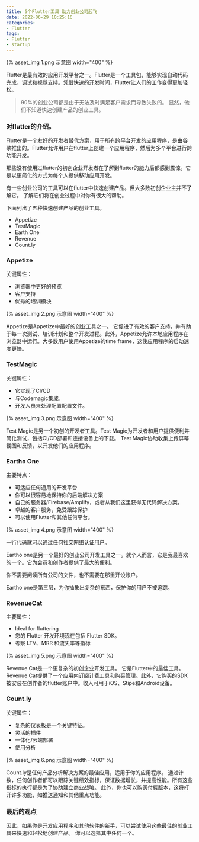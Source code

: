 ```yaml
---
title: 5个Flutter工具 助力创业公司起飞
date: 2022-06-29 10:25:16
categories:
- Flutter
tags:
- Flutter
- startup
---
```


{% asset_img 1.png 示意图 width="400" %}

Flutter是最有效的应用开发平台之一。Flutter是一个工具包，能够实现自动代码完成、调试和视觉支持。凭借快速的开发时间，Flutter让人们的工作变得更加轻松。

<!--more-->

> 90%的创业公司都是由于无法及时满足客户需求而导致失败的。
> 显然，他们不知道快速创建产品的创业工具。

### 对flutter的介绍。
Flutter是一个友好的开发者替代方案，用于所有跨平台开发的应用程序，是由谷歌推出的。Flutter允许用户在flutter上创建一个应用程序，然后为多个平台进行跨功能开发。

那些没有使用过flutter的初创企业开发者在了解到flutter的能力后都感到震惊。它是以更简化的方式为每个人提供移动应用开发。

有一些创业公司的工具可以在flutter中快速创建产品。但大多数初创企业主并不了解它。
了解它们将在创业过程中对你有很大的帮助。

下面列出了五种快速创建产品的创业工具。

 * Appetize
 * TestMagic
 * Earth One
 * Revenue
 * Count.ly

### Appetize
关键属性：
 * 浏览器中更好的预览
 * 客户支持
 * 优秀的培训模块

{% asset_img 2.png 示意图 width="400" %}

Appetize是Appetize中最好的创业工具之一。
它促进了有效的客户支持，并有助于每一次测试、培训计划和整个开发过程。此外，Appetize允许本地应用程序在浏览器中运行。大多数用户使用Appetize的time frame，这使应用程序的启动速度更快。

### TestMagic

关键属性：

 * 它实现了CI/CD
* 与Codemagic集成。
* 开发人员来处理配置配置文件。

{% asset_img 3.png 示意图 width="400" %}

Test Magic是另一个初创的开发者工具。Test Magic为开发者和用户提供便利并简化测试，包括CI/CD部署和连接设备上的下载。
Test Magic协助收集上传屏幕截图和反馈，以开发他们的应用程序。

### Eartho One

主要特点：

 * 可适应任何通用的开发平台
 * 你可以很容易地保持你的后端解决方案
 * 自己的服务器/Firebase/Amplify，或者从我们这里获得无代码解决方案。
 * 卓越的客户服务，免受跟踪保护
 * 可以使用Flutter和其他任何平台。

{% asset_img 4.png 示意图 width="400" %}

一行代码就可以通过任何社交网络认证用户。

Eartho one是另一个最好的创业公司开发工具之一。就个人而言，它是我最喜欢的一个。它为会员和创作者提供了最大的便利。

你不需要阅读所有公司的文件，也不需要在那里开设账户。

Eartho one是第三层，为你抽象出复杂的东西，保护你的用户不被追踪。

### RevenueCat

主要属性：

 * Ideal for fluttering
 * 您的 Flutter 开发环境现在包括 Flutter SDK。
 * 考察 LTV、MRR 和流失率等指标

{% asset_img 5.png 示意图 width="400" %}

Revenue Cat是一个更复杂的初创企业开发工具。
它是Flutter中的最佳工具。
Revenue Cat提供了一个应用内订阅计费工具和购买管理。此外，它购买的SDK被安装在创作者的flutter账户中。收入可用于iOS、Stipe和Android设备。

### Count.ly

关键属性：

 * 复杂的仪表板是一个关键特征。
 * 灵活的插件
 * 一体化/云端部署
 * 使用分析

{% asset_img 6.png 示意图 width="400" %}

Count.ly是任何产品分析解决方案的最佳应用，适用于你的应用程序。
通过计数，任何创作者都可以跟踪关键绩效指标，保证数据增长，并提高性能。所有这些指标的执行都是为了协助建立商业战略。
此外，你也可以购买付费版本，这将打开许多功能，如推送通知和其他重点功能。

### 最后的观点
因此，如果你是开发应用程序和其他软件的新手，可以尝试使用这些最佳的创业工具来快速和轻松地创建产品。
你可以选择其中任何一个。

<!-- https://medium.com/@emiliosmith100/5-flutter-tools-to-built-startup-fast-97ff7d9fc35b -->